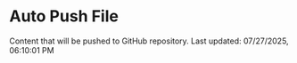 # Auto Push File

Content that will be pushed to GitHub repository.
Last updated: 07/27/2025, 06:10:01 PM